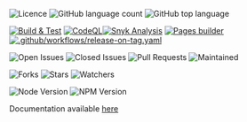 ![Licence](https://img.shields.io/github/license/decaf-ts/fabric-weaver.svg?style=plastic)
![GitHub language count](https://img.shields.io/github/languages/count/decaf-ts/fabric-weaver?style=plastic)
![GitHub top language](https://img.shields.io/github/languages/top/decaf-ts/fabric-weaver?style=plastic)

[![Build & Test](https://github.com/decaf-ts/fabric-weaver/actions/workflows/nodejs-build-prod.yaml/badge.svg)](https://github.com/decaf-ts/fabric-weaver/actions/workflows/nodejs-build-prod.yaml)
[![CodeQL](https://github.com/decaf-ts/fabric-weaver/actions/workflows/codeql-analysis.yml/badge.svg)](https://github.com/decaf-ts/fabric-weaver/actions/workflows/codeql-analysis.yml)[![Snyk Analysis](https://github.com/decaf-ts/fabric-weaver/actions/workflows/snyk-analysis.yaml/badge.svg)](https://github.com/decaf-ts/fabric-weaver/actions/workflows/snyk-analysis.yaml)
[![Pages builder](https://github.com/decaf-ts/fabric-weaver/actions/workflows/pages.yaml/badge.svg)](https://github.com/decaf-ts/fabric-weaver/actions/workflows/pages.yaml)
[![.github/workflows/release-on-tag.yaml](https://github.com/decaf-ts/fabric-weaver/actions/workflows/release-on-tag.yaml/badge.svg?event=release)](https://github.com/decaf-ts/fabric-weaver/actions/workflows/release-on-tag.yaml)

![Open Issues](https://img.shields.io/github/issues/decaf-ts/fabric-weaver.svg)
![Closed Issues](https://img.shields.io/github/issues-closed/decaf-ts/fabric-weaver.svg)
![Pull Requests](https://img.shields.io/github/issues-pr-closed/decaf-ts/fabric-weaver.svg)
![Maintained](https://img.shields.io/badge/Maintained%3F-yes-green.svg)

![Forks](https://img.shields.io/github/forks/decaf-ts/fabric-weaver.svg)
![Stars](https://img.shields.io/github/stars/decaf-ts/fabric-weaver.svg)
![Watchers](https://img.shields.io/github/watchers/decaf-ts/fabric-weaver.svg)

![Node Version](https://img.shields.io/badge/dynamic/json.svg?url=https%3A%2F%2Fraw.githubusercontent.com%2Fbadges%2Fshields%2Fmaster%2Fpackage.json&label=Node&query=$.engines.node&colorB=blue)
![NPM Version](https://img.shields.io/badge/dynamic/json.svg?url=https%3A%2F%2Fraw.githubusercontent.com%2Fbadges%2Fshields%2Fmaster%2Fpackage.json&label=NPM&query=$.engines.npm&colorB=purple)

Documentation available [here](https://decaf-ts.github.io/fabric-weaver/)
